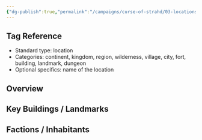 ```yaml
---
{"dg-publish":true,"permalink":"/campaigns/curse-of-strahd/03-locations/balinok-mountains/","tags":["location/region","location/wilderness/mountain","location/country/barovia"]}
---
```


## Tag Reference
- Standard type: location
- Categories: continent, kingdom, region, wilderness, village, city, fort, building, landmark, dungeon
- Optional specifics: name of the location

## Overview
<!-- Description, notable features, history -->

## Key Buildings / Landmarks
<!-- List of significant structures -->

## Factions / Inhabitants
<!-- Optional list of factions, NPCs, or creatures present -->
